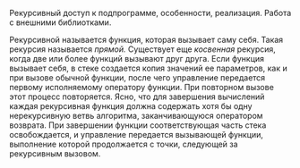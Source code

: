 Рекурсивный доступ к подпрограмме, особенности, реализация. Работа с внешними библиотками.

Рекурсивной называется функция, которая вызывает саму себя. Такая рекурсия называется _прямой._ Существует еще _косвенная_ рекурсия, когда две или более функций вызывают друг друга. Если функция вызывает себя, в стеке создается копия значений ее параметров, как и при вызове обычной функции, после чего управление передается первому исполняемому оператору функции. При повторном вызове этот процесс повторяется. Ясно, что для завершения вычислений каждая рекурсивная функция должна содержать хотя бы одну нерекурсивную ветвь алгоритма, заканчивающуюся оператором возврата. При завершении функции соответствующая часть стека освобождается, и управление передается вызывающей функции, выполнение которой продолжается с точки, следующей за рекурсивным
вызовом.